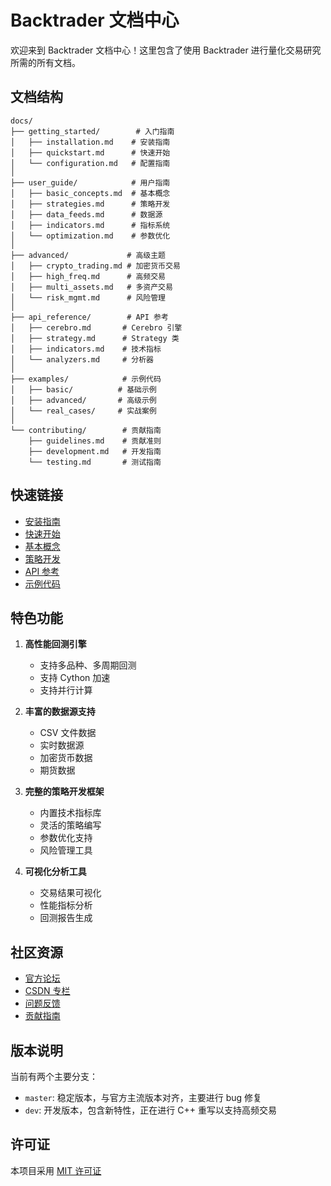 # Backtrader 文档中心

欢迎来到 Backtrader 文档中心！这里包含了使用 Backtrader 进行量化交易研究所需的所有文档。

## 文档结构

```
docs/
├── getting_started/        # 入门指南
│   ├── installation.md    # 安装指南
│   ├── quickstart.md      # 快速开始
│   └── configuration.md   # 配置指南
│
├── user_guide/            # 用户指南
│   ├── basic_concepts.md  # 基本概念
│   ├── strategies.md      # 策略开发
│   ├── data_feeds.md      # 数据源
│   ├── indicators.md      # 指标系统
│   └── optimization.md    # 参数优化
│
├── advanced/             # 高级主题
│   ├── crypto_trading.md # 加密货币交易
│   ├── high_freq.md      # 高频交易
│   ├── multi_assets.md   # 多资产交易
│   └── risk_mgmt.md      # 风险管理
│
├── api_reference/        # API 参考
│   ├── cerebro.md       # Cerebro 引擎
│   ├── strategy.md      # Strategy 类
│   ├── indicators.md    # 技术指标
│   └── analyzers.md     # 分析器
│
├── examples/            # 示例代码
│   ├── basic/          # 基础示例
│   ├── advanced/       # 高级示例
│   └── real_cases/     # 实战案例
│
└── contributing/        # 贡献指南
    ├── guidelines.md    # 贡献准则
    ├── development.md   # 开发指南
    └── testing.md       # 测试指南
```

## 快速链接

- [安装指南](./getting_started/installation.md)
- [快速开始](./getting_started/quickstart.md)
- [基本概念](./user_guide/basic_concepts.md)
- [策略开发](./user_guide/strategies.md)
- [API 参考](./api_reference/cerebro.md)
- [示例代码](./examples/README.md)

## 特色功能

1. **高性能回测引擎**
   - 支持多品种、多周期回测
   - 支持 Cython 加速
   - 支持并行计算

2. **丰富的数据源支持**
   - CSV 文件数据
   - 实时数据源
   - 加密货币数据
   - 期货数据

3. **完整的策略开发框架**
   - 内置技术指标库
   - 灵活的策略编写
   - 参数优化支持
   - 风险管理工具

4. **可视化分析工具**
   - 交易结果可视化
   - 性能指标分析
   - 回测报告生成

## 社区资源

- [官方论坛](https://www.backtrader.com/community)
- [CSDN 专栏](https://blog.csdn.net/qq_26948675/category_10220116.html)
- [问题反馈](https://gitee.com/yunjinqi/backtrader/issues)
- [贡献指南](./contributing/guidelines.md)

## 版本说明

当前有两个主要分支：
- `master`: 稳定版本，与官方主流版本对齐，主要进行 bug 修复
- `dev`: 开发版本，包含新特性，正在进行 C++ 重写以支持高频交易

## 许可证

本项目采用 [MIT 许可证](../LICENSE)
